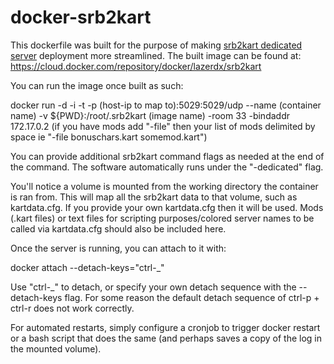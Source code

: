 # docker-srb2kart
This dockerfile was built for the purpose of making [srb2kart dedicated server](https://mb.srb2.org/showthread.php?t=43708) deployment more streamlined.
The built image can be found at: https://cloud.docker.com/repository/docker/lazerdx/srb2kart

You can run the image once built as such:

docker run -d -i -t -p (host-ip to map to):5029:5029/udp --name (container name) -v ${PWD}:/root/.srb2kart (image name) -room 33 -bindaddr 172.17.0.2 (if you have mods add "-file" then your list of mods delimited by space ie "-file bonuschars.kart somemod.kart")

You can provide additional srb2kart command flags as needed at the end of the command. The software automatically runs under the "-dedicated" flag.

You'll notice a volume is mounted from the working directory the container is ran from. This will map all the srb2kart data to that volume, such as kartdata.cfg. If you provide your own kartdata.cfg then it will be used. Mods (.kart files) or text files for scripting purposes/colored server names to be called via kartdata.cfg should also be included here.

Once the server is running, you can attach to it with:

docker attach --detach-keys="ctrl-_"

Use "ctrl-_" to detach, or specify your own detach sequence with the --detach-keys flag. For some reason the default detach sequence of ctrl-p + ctrl-r does not work correctly.

For automated restarts, simply configure a cronjob to trigger docker restart or a bash script that does the same (and perhaps saves a copy of the log in the mounted volume).
